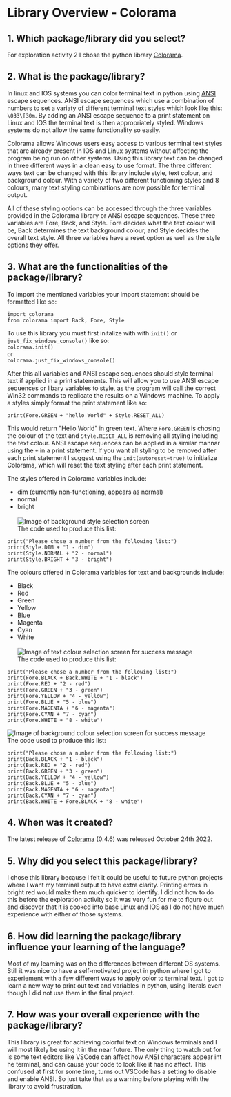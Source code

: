# Library Overview - Colorama
## 1. Which package/library did you select? 
For exploration activity 2 I chose the python library [Colorama](https://pypi.org/project/colorama/).

## 2. What is the package/library?
In linux and IOS systems you can color terminal text in python using [ANSI](https://saturncloud.io/blog/how-to-print-colored-text-to-the-terminal/) escape sequences. ANSI escape sequences which use a combination of numbers to set a variaty of different terminal text styles which look like this: ```\033\[30m```. By adding an ANSI escape sequence to a print statement on Linux and IOS the terminal text is then appropriately styled. Windows systems do not allow the same functionality so easily.<br>

Colorama allows Windows users easy access to various terminal text styles that are already present in IOS and Linux systems without affecting the program being run on other systems. Using this library text can be changed in three different ways in a clean easy to use format. The three different ways text can be changed with this library include style, text colour, and background colour. With a variety of two different functioning styles and 8 colours, many text styling combinations are now possible for terminal output. <br>

All of these styling options can be accessed through the three variables provided in the Colorama library or ANSI escape sequences. These three variables are Fore, Back, and Style. Fore decides what the text colour will be, Back determines the text background colour, and Style decides the overall text style. All three variables have a reset option as well as the style options they offer.<br>

## 3. What are the functionalities of the package/library?
To import the mentioned variables your import statement should be formatted like so:<br>

```
import colorama 
from colorama import Back, Fore, Style
```

To use this library you must first initalize with with ```init()``` or ```just_fix_windows_console()``` like so:<br>
```colorama.init()```<br>
or<br>
```colorama.just_fix_windows_console()```

After this all variables and ANSI escape sequences should style terminal text if applied in a print statements. This will allow you to use ANSI escape sequences or libary variables to style, as the program will call the correct Win32 commands to replicate the results on a Windows machine. To apply a styles simply format the print statement like so:<br>

```print(Fore.GREEN + "hello World" + Style.RESET_ALL)```<br>

This would return "Hello World" in green text. Where ```Fore.GREEN``` is chosing the colour of the text and ```Style.RESET_ALL``` is removing all styling including the text colour. ANSI escape sequences can be applied in a similar mannar using the ```+``` in a print statement. If you want all styling to be removed after each print statement I suggest using the ```init(autoreset=true)``` to initialize Colorama, which will reset the text styling after each print statement.

The styles offered in Colorama variables include:
- dim (currently non-functioning, appears as normal)
- normal
- bright<br><br>
![Image of background style selection screen](styleChoice.png)<br>
The code used to produce this list:
```
print("Please chose a number from the following list:")
print(Style.DIM + "1 - dim")
print(Style.NORMAL + "2 - normal")
print(Style.BRIGHT + "3 - bright")
```

The colours offered in Colorama variables for text and backgrounds include:
- Black
- Red 
- Green
- Yellow
- Blue
- Magenta
- Cyan
- White<br><br>
![Image of text colour selection screen for success message](textColorChoice.png)<br>
The code used to produce this list:
```
print("Please chose a number from the following list:")
print(Fore.BLACK + Back.WHITE + "1 - black")
print(Fore.RED + "2 - red")
print(Fore.GREEN + "3 - green")
print(Fore.YELLOW + "4 - yellow")
print(Fore.BLUE + "5 - blue")
print(Fore.MAGENTA + "6 - magenta")
print(Fore.CYAN + "7 - cyan")
print(Fore.WHITE + "8 - white")
```
![Image of background colour selection screen for success message](BackColorChoice.png)<br>
The code used to produce this list:
```
print("Please chose a number from the following list:")
print(Back.BLACK + "1 - black")
print(Back.RED + "2 - red")
print(Back.GREEN + "3 - green")
print(Back.YELLOW + "4 - yellow")
print(Back.BLUE + "5 - blue")
print(Back.MAGENTA + "6 - magenta")
print(Back.CYAN + "7 - cyan")
print(Back.WHITE + Fore.BLACK + "8 - white")
```

## 4. When was it created?
The latest release of [Colorama](https://pypi.org/project/colorama/) (0.4.6) was released October 24th 2022.

## 5. Why did you select this package/library? 
I chose this library because I felt it could be useful to future python projects where I want my terminal output to have extra clarity. Printing errors in bright red would make them much quicker to identify. I did not how to do this before the exploration activity so it was very fun for me to figure out and discover that it is cooked into base Linux and IOS as I do not have much experience with either of those systems.

## 6. How did learning the package/library influence your learning of the language?
Most of my learning was on the differences between different OS systems. Still it was nice to have a self-motivated project in python where I got to experiement with a few different ways to apply color to terminal text. I got to learn a new way to print out text and variables in python, using literals even though I did not use them in the final project.

## 7. How was your overall experience with the package/library?
This library is great for achieving colorful text on Windows terminals and I will most likely be using it in the near future. The only thing to watch out for is some text editors like VSCode can affect how ANSI characters appear int he terminal, and can cause your code to look like it has no affect. This confused at first for some time, turns out VSCode has a setting to disable and enable ANSI. So just take that as a warning before playing with the library to avoid frustration. 

